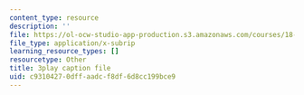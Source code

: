 ```yaml
---
content_type: resource
description: ''
file: https://ol-ocw-studio-app-production.s3.amazonaws.com/courses/18-01sc-single-variable-calculus-fall-2010/c93104270dffaadcf8df6d8cc199bce9_lEOjMAmkI-U.srt
file_type: application/x-subrip
learning_resource_types: []
resourcetype: Other
title: 3play caption file
uid: c9310427-0dff-aadc-f8df-6d8cc199bce9
---
```

